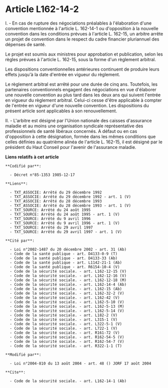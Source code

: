 # Article L162-14-2

I. - En cas de rupture des négociations préalables à l'élaboration d'une convention mentionnée à l'article L. 162-14-1 ou
d'opposition à la nouvelle convention dans les conditions prévues à l'article L. 162-15, un arbitre arrête un projet de
convention dans le respect du cadre financier pluriannuel des dépenses de santé.

Le projet est soumis aux ministres pour approbation et publication, selon les règles prévues à l'article L. 162-15, sous la
forme d'un règlement arbitral.

Les dispositions conventionnelles antérieures continuent de produire leurs effets jusqu'à la date d'entrée en vigueur du
règlement.

Le règlement arbitral est arrêté pour une durée de cinq ans. Toutefois, les partenaires conventionnels engagent des
négociations en vue d'élaborer une nouvelle convention au plus tard dans les deux ans qui suivent l'entrée en vigueur du
règlement arbitral. Celui-ci cesse d'être applicable à compter de l'entrée en vigueur d'une nouvelle convention. Les
dispositions du présent article sont applicables à son renouvellement.

II. - L'arbitre est désigné par l'Union nationale des caisses d'assurance maladie et au moins une organisation syndicale
représentative des professionnels de santé libéraux concernés. A défaut ou en cas d'opposition à cette désignation, formée
dans les mêmes conditions que celles définies au quatrième alinéa de l'article L. 162-15, il est désigné par le président du
Haut Conseil pour l'avenir de l'assurance maladie.

**Liens relatifs à cet article**

	**Codifié par**:

	  - Décret n°85-1353 1985-12-17

	**Liens**:

	  - TXT_ASSOCIE: Arrêté du 29 décembre 1992
	  - TXT_ASSOCIE: Arrêté du 29 décembre 1992 - art. 1 (V)
	  - TXT_ASSOCIE: Arrêté du 28 décembre 1993
	  - TXT_ASSOCIE: Arrêté du 28 décembre 1993 - art. 1 (V)
	  - TXT_SOURCE: Arrêté du 24 août 1995
	  - TXT_SOURCE: Arrêté du 24 août 1995 - art. 1 (V)
	  - TXT_SOURCE: Arrêté du 9 avril 1996
	  - TXT_SOURCE: Arrêté du 9 avril 1996 - art. 1 (V)
	  - TXT_SOURCE: Arrêté du 29 avril 1997
	  - TXT_SOURCE: Arrêté du 29 avril 1997 - art. 1 (V)

	**Cité par**:

	  - Loi n°2002-1487 du 20 décembre 2002 - art. 31 (Ab)
	  - Code de la santé publique - art. D4133-0-9 (T)
	  - Code de la santé publique - art. D4133-33 (Ab)
	  - Code de la santé publique - art. L1142-21-1 (Ab)
	  - Code de la santé publique - art. R6154-10-4 (V)
	  - Code de la sécurité sociale. - art. L162-12-15 (V)
	  - Code de la sécurité sociale. - art. L162-12-16 (V)
	  - Code de la sécurité sociale. - art. L162-12-18 (M)
	  - Code de la sécurité sociale. - art. L162-14-4 (Ab)
	  - Code de la sécurité sociale. - art. L162-15 (Ab)
	  - Code de la sécurité sociale. - art. L162-32-2 (V)
	  - Code de la sécurité sociale. - art. L162-42 (V)
	  - Code de la sécurité sociale. - art. L162-5-10 (V)
	  - Code de la sécurité sociale. - art. L162-5-13 (M)
	  - Code de la sécurité sociale. - art. L162-5-14 (V)
	  - Code de la sécurité sociale. - art. L182-2 (V)
	  - Code de la sécurité sociale. - art. L315-1 (V)
	  - Code de la sécurité sociale. - art. L322-5-1 (V)
	  - Code de la sécurité sociale. - art. L722-1 (V)
	  - Code de la sécurité sociale. - art. R161-72 (V)
	  - Code de la sécurité sociale. - art. R162-54-5 (V)
	  - Code de la sécurité sociale. - art. R162-54-7 (V)
	  - Code de la sécurité sociale. - art. R322-1-1 (T)

	**Modifié par**:

	  - Loi n°2004-810 du 13 août 2004 - art. 48 () JORF 17 août 2004

	**Cite**:

	  - Code de la sécurité sociale. - art. L162-14-1 (Ab)
